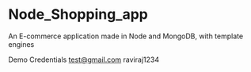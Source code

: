 # Node_Shopping_app
An E-commerce application made in Node and MongoDB, with template engines

Demo Credentials 
test@gmail.com
raviraj1234

